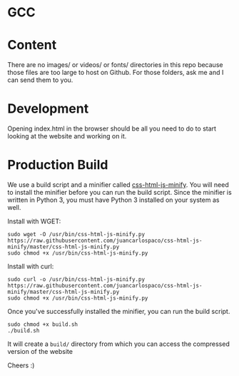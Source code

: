 # GCC

Content
=======

There are no images/ or videos/ or fonts/ directories in this repo because those files are too large to host on Github.
For those folders, ask me and I can send them to you.

Development
===========

Opening index.html in the browser should be all you need to do to start looking at the website and working on it.

Production Build
================

We use a build script and a minifier called [css-html-js-minify](https://github.com/juancarlospaco/css-html-js-minify).
You will need to install the minifier before you can run the build script. Since the minifier is written in Python 3,
you must have Python 3 installed on your system as well.

Install with WGET:
```
sudo wget -O /usr/bin/css-html-js-minify.py https://raw.githubusercontent.com/juancarlospaco/css-html-js-minify/master/css-html-js-minify.py
sudo chmod +x /usr/bin/css-html-js-minify.py
```

Install with curl:
```
sudo curl -o /usr/bin/css-html-js-minify.py https://raw.githubusercontent.com/juancarlospaco/css-html-js-minify/master/css-html-js-minify.py
sudo chmod +x /usr/bin/css-html-js-minify.py
```

Once you've successfully installed the minifier, you can run the build script. 
```
sudo chmod +x build.sh
./build.sh
```
It will create a `build/` directory from which you can access the compressed version of the website

Cheers :)
